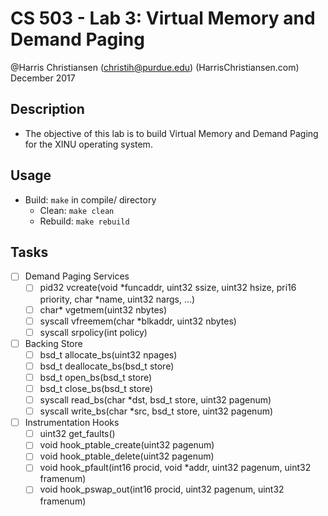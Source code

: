 # CS 503 - Lab 3: Virtual Memory and Demand Paging 

@Harris Christiansen (christih@purdue.edu) (HarrisChristiansen.com)  
December 2017  

## Description
- The objective of this lab is to build Virtual Memory and Demand Paging for the XINU operating system.

## Usage
- Build: `make` in compile/ directory
	- Clean: `make clean`
	- Rebuild: `make rebuild`

## Tasks
- [ ] Demand Paging Services
	- [ ] pid32 vcreate(void *funcaddr, uint32 ssize, uint32 hsize, pri16 priority, char *name, uint32 nargs, ...)
	- [ ] char* vgetmem(uint32 nbytes)
	- [ ] syscall vfreemem(char *blkaddr, uint32 nbytes)
	- [ ] syscall srpolicy(int policy)
- [ ] Backing Store
	- [ ] bsd_t allocate_bs(uint32 npages)
	- [ ] bsd_t deallocate_bs(bsd_t store)
	- [ ] bsd_t open_bs(bsd_t store)
	- [ ] bsd_t close_bs(bsd_t store)
	- [ ] syscall read_bs(char *dst, bsd_t store, uint32 pagenum)
	- [ ] syscall write_bs(char *src, bsd_t store, uint32 pagenum)
- [ ] Instrumentation Hooks
	- [ ] uint32 get_faults()
	- [ ] void hook_ptable_create(uint32 pagenum)
	- [ ] void hook_ptable_delete(uint32 pagenum)
	- [ ] void hook_pfault(int16 procid, void *addr, uint32 pagenum, uint32 framenum)
	- [ ] void hook_pswap_out(int16 procid, uint32 pagenum, uint32 framenum)
